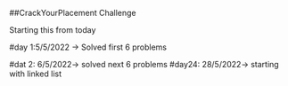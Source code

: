 ##CrackYourPlacement Challenge


Starting this from today


#day 1:5/5/2022 -> Solved first 6 problems


#dat 2: 6/5/2022-> solved next 6 problems
#day24: 28/5/2022-> starting with linked list
